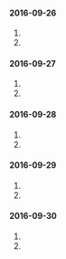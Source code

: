 #### 2016-09-26
1.  
2.  

#### 2016-09-27
1.  
2.  

#### 2016-09-28
1.  
2.  

#### 2016-09-29
1.  
2.  

#### 2016-09-30
1.  
2.  

